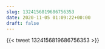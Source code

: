 ```yaml
---
slug: 1324156819686756353
date: 2020-11-05 01:09:22+00:00
draft: false
---
```


{{< tweet 1324156819686756353 >}}
